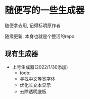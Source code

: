 # 随便写的一些生成器
随便拿去用, 记得标明原作者

随缘更新, 本身也就是个整活的repo

## 现有生成器
- 上号生成器(2022/1/30添加)
    - todo:
    - 寻找中文等宽字体
    - 优化长文本显示
    - 去除透明底板